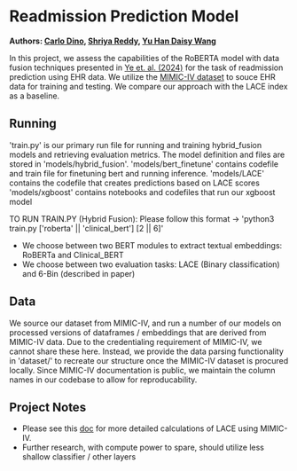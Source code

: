 # Readmission Prediction Model
**Authors: [Carlo Dino](cdino@stanford.edu), [Shriya Reddy](reddysh@stanford.edu), [Yu Han Daisy Wang](daisywyh@stanford.edu)**

In this project, we assess the capabilities of the RoBERTA model with data fusion techniques presented in [Ye et. al. (2024)](https://pubmed.ncbi.nlm.nih.gov/38827058/) for
the task of readmission prediction using EHR data. We utilize the [MIMIC-IV dataset](https://physionet.org/content/mimiciv/3.1/) to souce EHR data for training and testing. We compare
our approach with the LACE index as a baseline.

## Running
'train.py' is our primary run file for running and training hybrid_fusion models and retrieving evaluation metrics. The model definition and files are stored in 'models/hybrid_fusion'.
'models/bert_finetune' contains codefile and train file for finetuning bert and running inference.
'models/LACE' contains the codefile that creates predictions based on LACE scores
'models/xgboost' contains notebooks and codefiles that run our xgboost model

TO RUN TRAIN.PY (Hybrid Fusion): Please follow this format -> 'python3 train.py ['roberta' || 'clinical_bert'] [2 || 6]'
- We choose between two BERT modules to extract textual embeddings: RoBERTa and Clinical_BERT
- We choose between two evaluation tasks: LACE (Binary classification) and 6-Bin (described in paper)

## Data
We source our dataset from MIMIC-IV, and run a number of our models on processed versions of dataframes / embeddings that are derived from MIMIC-IV data. Due to the credentialing requirement of MIMIC-IV, we cannot share these here. Instead, we provide the data parsing functionality in 'dataset/' to recreate our structure once the MIMIC-IV dataset is procured locally. Since MIMIC-IV documentation is public, we maintain the column names in our codebase to allow for reproducability.

## Project Notes
- Please see this [doc](https://docs.google.com/document/d/1k49T_YHEq8YNn3q_Eocalz-l9brFbkvZf66Ba4l1JI4/edit?usp=sharing) for more detailed calculations of LACE using MIMIC-IV.
- Further research, with compute power to spare, should utilize less shallow classifier / other layers
